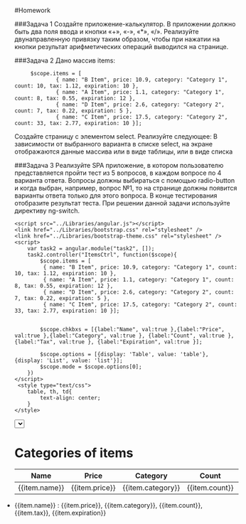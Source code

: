 #Homework 

###Задача 1
Создайте приложение-калькулятор. В приложении должно быть два поля ввода и кнопки «+», «-», «*», «/». Реализуйте двунаправленную привязку таким образом, чтобы при нажатии на кнопки результат арифметических операций выводился на странице. 

###Задача 2 
Дано массив items: 
```
     $scope.items = [
             { name: "B Item", price: 10.9, category: "Category 1", count: 10, tax: 1.12, expiration: 10 },
             { name: "A Item", price: 1.1, category: "Category 1", count: 8, tax: 0.55, expiration: 12 },
             { name: "D Item", price: 2.6, category: "Category 2", count: 7, tax: 0.22, expiration: 5 },
             { name: "C Item", price: 17.5, category: "Category 2", count: 33, tax: 2.77, expiration: 10 }];
``` 
Создайте страницу с элементом select. Реализуйте следующее: 
В зависимости от выбранного варианта в списке select, на экране отображаются данные массива или в виде таблицы, или в виде списка 

###Задача 3
Реализуйте SPA приложение, в котором пользователю представляется пройти тест из 5 вопросов, в каждом вопросе по 4 варианта ответа. Вопросы должны выбираться с помощью radio-button и когда выбран, например, вопрос №1, то на странице должны появится варианты ответа только для этого вопроса. В конце тестирования отобразите результат теста. При решении данной задачи используйте директиву ng-switch.
<!DOCTYPE HTML>
<html lang="en" ng-app="task2">
<head>
	<meta charset="utf-8" />
    <title></title>

    <script src="../Libraries/angular.js"></script>
    <link href="../Libraries/bootstrap.css" rel="stylesheet" />
    <link href="../Libraries/bootstrap-theme.css" rel="stylesheet" />
    <script>
    	var task2 = angular.module("task2", []);
    	task2.controller("ItemsCtrl", function($scope){
    		$scope.items = [
             { name: "B Item", price: 10.9, category: "Category 1", count: 10, tax: 1.12, expiration: 10 },
             { name: "A Item", price: 1.1, category: "Category 1", count: 8, tax: 0.55, expiration: 12 },
             { name: "D Item", price: 2.6, category: "Category 2", count: 7, tax: 0.22, expiration: 5 },
             { name: "C Item", price: 17.5, category: "Category 2", count: 33, tax: 2.77, expiration: 10 }];


            $scope.chkbxs = [{label:"Name", val:true },{label:"Price", val:true },{label:"Category", val:true }, {label:"Count", val:true }, {label:"Tax", val:true }, {label:"Expiration", val:true }];    

            $scope.options = [{display: 'Table', value: 'table'}, {display: 'List', value: 'list'}];
         	$scope.mode = $scope.options[0];
    	})  
	</script>
	 <style type="text/css">
    	table, th, td{
    		text-align: center;
    	}
    </style>
</head>
<body ng-controller="ItemsCtrl">
<select class="form-control" ng-model="mode"
              ng-options="item.display for item in options track by item.value"></select>
	<div class="controller" >
		<h1>Categories of items</h1>
		<div ng-switch="mode.value">
	        <div ng-switch-when="table">
				<table class="table table-hover">
					<thead>
						<tr>
							<th>Name</th>
					        <th>Price</th>
					        <th>Category</th>
					        <th>Count</th>
					        <th>Tax</th>
					        <th>Expiration</th>		
						</tr>
					</thead>
					<tbody>
						<tr ng-repeat="item in items">
							<td>{{item.name}}</td>
			                <td>{{item.price}}</td>
			                <td>{{item.category}}</td>
			                <td>{{item.count}}</td>
			                <td>{{item.tax}}</td>
			                <td>{{item.expiration}}</td>
						</tr>
					</tbody>
				</table>
			</div>
			<div ng-switch-when="list">
	          <ul style="margin:0; padding: 0">
	            <li ng-repeat="item in items" class="list-group-item">
	                {{item.name}} : {{item.price}}, {{item.category}}, {{item.count}}, {{item.tax}}, {{item.expiration}}
	            </li>
	          </ul>
	        </div>
        </div>
	</div>
</body>
</html>